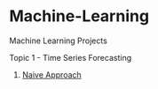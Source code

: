 # Machine-Learning
Machine Learning Projects

Topic 1 - Time Series Forecasting

1) [Naive Approach](https://github.com/tristanga/Machine-Learning/blob/master/Time%20Series%20Forecasting/Naive%20Approach.ipynb)
